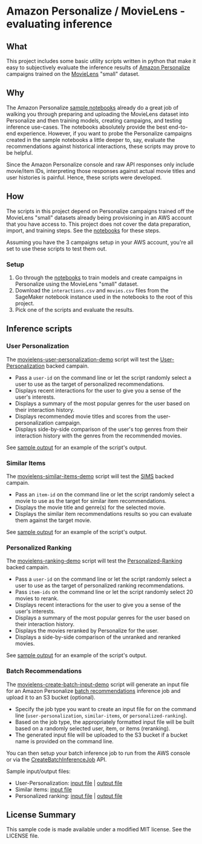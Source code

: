 # Amazon Personalize / MovieLens - evaluating inference

## What

This project includes some basic utility scripts written in python that make it easy to subjectively evaluate the inference results of [Amazon Personalize](https://aws.amazon.com/personalize/) campaigns trained on the [MovieLens](https://grouplens.org/datasets/movielens/) "small" dataset.

## Why

The Amazon Personalize [sample notebooks](https://github.com/aws-samples/amazon-personalize-samples/tree/master/next_steps/workshops/POC_in_a_box) already do a great job of walking you through preparing and uploading the MovieLens dataset into Personalize and then training models, creating campaigns, and testing inference use-cases. The notebooks absolutely provide the best end-to-end experience. However, if you want to probe the Personalize campaigns created in the sample notebooks a little deeper to, say, evaluate the recommendations against historical interactions, these scripts may prove to be helpful. 

Since the Amazon Personalize console and raw API responses only include movie/item IDs, interpreting those responses against actual movie titles and user histories is painful. Hence, these scripts were developed.

## How

The scripts in this project depend on Personalize campaigns trained off the MovieLens "small" datasets already being provisioning in an AWS account that you have access to. This project does not cover the data preparation, import, and training steps. See the [notebooks](https://github.com/aws-samples/amazon-personalize-samples/tree/master/next_steps/workshops/POC_in_a_box) for these steps.

Assuming you have the 3 campaigns setup in your AWS account, you're all set to use these scripts to test them out.

### Setup

1. Go through the [notebooks](https://github.com/aws-samples/amazon-personalize-samples/tree/master/next_steps/workshops/POC_in_a_box) to train models and create campaigns in Personalize using the MovieLens "small" dataset.
1. Download the `interactions.csv` and `movies.csv` files from the SageMaker notebook instance used in the notebooks to the root of this project.
1. Pick one of the scripts and evaluate the results.

## Inference scripts

### User Personalization

The [movielens-user-personalization-demo](./movielens-user-personalization-demo.py) script will test the [User-Personalization](https://docs.aws.amazon.com/personalize/latest/dg/native-recipe-new-item-USER_PERSONALIZATION.html) backed campain.

- Pass a `user-id` on the command line or let the script randomly select a user to use as the target of personalized recommendations.
- Displays recent interactions for the user to give you a sense of the user's interests.
- Displays a summary of the most popular genres for the user based on their interaction history.
- Displays recommended movie titles and scores from the user-personalization campaign.
- Displays side-by-side comparison of the user's top genres from their interaction history with the genres from the recommended movies.

See [sample output](./samples/user-personalization-demo-output.txt) for an example of the script's output.

### Similar Items

The [movielens-similar-items-demo](./movielens-similar-items-demo.py) script will test the [SIMS](https://docs.aws.amazon.com/personalize/latest/dg/native-recipe-sims.html) backed campain.

- Pass an `item-id` on the command line or let the script randomly select a movie to use as the target for similar item recommendations.
- Displays the movie title and genre(s) for the selected movie.
- Displays the similar item recommendations results so you can evaluate them against the target movie.

See [sample output](./samples/similar-items-demo-output.txt) for an example of the script's output.

### Personalized Ranking

The [movielens-ranking-demo](./movielens-ranking-demo.py) script will test the [Personalized-Ranking](https://docs.aws.amazon.com/personalize/latest/dg/native-recipe-search.html) backed campain.

- Pass a `user-id` on the command line or let the script randomly select a user to use as the target of personalized ranking recommendations.
- Pass `item-ids` on the command line or let the script randomly select 20 movies to rerank.
- Displays recent interactions for the user to give you a sense of the user's interests.
- Displays a summary of the most popular genres for the user based on their interaction history.
- Displays the movies reranked by Personalize for the user.
- Displays a side-by-side comparison of the unranked and reranked movies.

See [sample output](./samples/ranking-demo-output.txt) for an example of the script's output.

### Batch Recommendations

The [movielens-create-batch-input-demo](./movielens-create-batch-input-demo.py) script will generate an input file for an Amazon Personalize [batch recommendations](https://docs.aws.amazon.com/personalize/latest/dg/recommendations-batch.html) inference job and upload it to an S3 bucket (optional).

- Specify the job type you want to create an input file for on the command line (`user-personalization`, `similar-items`, or `personalized-ranking`).
- Based on the job type, the appropriately formatted input file will be built based on a randomly selected user, item, or items (reranking).
- The generated input file will be uploaded to the S3 bucket if a bucket name is provided on the command line.

You can then setup your batch inference job to run from the AWS console or via the [CreateBatchInferenceJob](https://docs.aws.amazon.com/personalize/latest/dg/API_CreateBatchInferenceJob.html) API.

Sample input/output files:

- User-Personalization: [input file](./samples/batch-input-user-personalization-20201105-161225.json) | [output file](./samples/batch-output-user-personalization-20201105-161225.json)
- Similar items: [input file](./samples/batch-input-similar-items-20201106-042152.json)
- Personalized ranking: [input file](./samples/batch-input-personalized-ranking-20201106-033506.json) | [output file](./samples/batch-output-personalized-ranking-20201106-033506.json)

## License Summary

This sample code is made available under a modified MIT license. See the LICENSE file.
